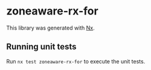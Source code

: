 # zoneaware-rx-for

This library was generated with [Nx](https://nx.dev).

## Running unit tests

Run `nx test zoneaware-rx-for` to execute the unit tests.
